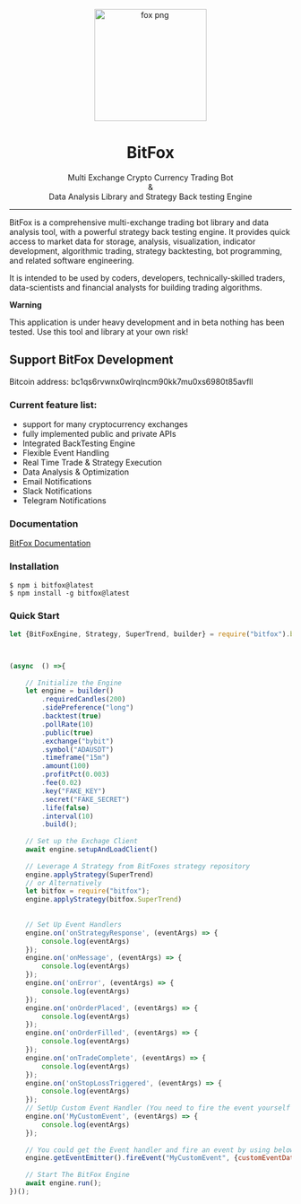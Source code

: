 <p align="center"><a href="https://www.freepnglogos.com/pics/fox-logo-png" title="Image from freepnglogos.com"><img src="https://www.freepnglogos.com/uploads/fox-png-23.png" width="200" alt="fox png" /></a></p>

<h1 align="center"> BitFox  </h1>

<p align="center"> Multi Exchange Crypto Currency Trading Bot <br />&<br /> Data Analysis Library and Strategy Back testing Engine </p>
<p align="center"></p>
<hr/>

<p>
BitFox is a comprehensive multi-exchange trading bot library and data analysis tool, with a powerful strategy back testing engine. 
It provides quick access to market data for storage, analysis, visualization, indicator development, algorithmic trading, strategy backtesting, bot programming, and related software engineering.

It is intended to be used by coders, developers, technically-skilled traders, data-scientists and financial analysts for building trading algorithms.
</p>

**Warning**

<p>
This application is under heavy development and in beta nothing has been tested. 
Use this tool and library at your own risk!
</p>
<h2>Support BitFox Development </h2>
Bitcoin address: bc1qs6rvwnx0wlrqlncm90kk7mu0xs6980t85avfll

<h3> Current feature list:
</h3>

<ul>
  <li>support for many cryptocurrency exchanges</li>
  <li>fully implemented public and private APIs</li>
  <li>Integrated BackTesting Engine</li>
  <li>Flexible Event Handling</li>
  <li>Real Time Trade & Strategy Execution</li>
  <li>Data Analysis & Optimization</li>
  <li>Email Notifications</li>
  <li>Slack Notifications</li>
  <li>Telegram Notifications</li>
</ul>

<h3> Documentation </h3>

[BitFox Documentation](https://benjamin-keil-crypto-worx.github.io/bitfox-wiki/#/)

<h3> Installation </h3>

```shell
$ npm i bitfox@latest
$ npm install -g bitfox@latest
```

<h3> Quick Start </h3>

```js
let {BitFoxEngine, Strategy, SuperTrend, builder} = require("bitfox").bitfox;



(async  () =>{
    
    // Initialize the Engine
    let engine = builder()
        .requiredCandles(200)
        .sidePreference("long")
        .backtest(true)
        .pollRate(10)
        .public(true)
        .exchange("bybit")
        .symbol("ADAUSDT")
        .timeframe("15m")
        .amount(100)
        .profitPct(0.003)
        .fee(0.02)
        .key("FAKE_KEY")
        .secret("FAKE_SECRET")
        .life(false)
        .interval(10)
        .build(); 
    
    // Set up the Exchage Client
    await engine.setupAndLoadClient()
    
    // Leverage A Strategy from BitFoxes strategy repository
    engine.applyStrategy(SuperTrend)
    // or Alternatively 
    let bitfox = require("bitfox");
    engine.applyStrategy(bitfox.SuperTrend)
    
    
    // Set Up Event Handlers 
    engine.on('onStrategyResponse', (eventArgs) => {
        console.log(eventArgs)
    });
    engine.on('onMessage', (eventArgs) => {
        console.log(eventArgs)
    });
    engine.on('onError', (eventArgs) => {
        console.log(eventArgs)
    });
    engine.on('onOrderPlaced', (eventArgs) => {
        console.log(eventArgs)
    });
    engine.on('onOrderFilled', (eventArgs) => {
        console.log(eventArgs)
    });
    engine.on('onTradeComplete', (eventArgs) => {
        console.log(eventArgs)
    });
    engine.on('onStopLossTriggered', (eventArgs) => {
        console.log(eventArgs)
    });
    // SetUp Custom Event Handler (You need to fire the event yourself BitFox doesn't know about your Custom Event")
    engine.on('MyCustomEvent', (eventArgs) => {
        console.log(eventArgs)
    });
    
    // You could get the Event handler and fire an event by using below code
    engine.getEventEmitter().fireEvent("MyCustomEvent", {customEventData:"YourCustomEventData"})
    
    // Start The BitFox Engine
    await engine.run();
})();
```
